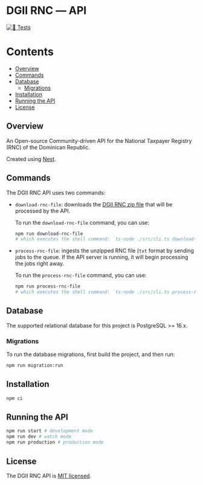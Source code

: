 <!-- omit in toc -->
# DGII RNC ― API

[![🧪 Tests]](https://github.com/angelmadames/dgii-rnc-api/actions/workflows/tests.yml)

<!-- omit in toc -->
# Contents

- [Overview](#overview)
- [Commands](#commands)
- [Database](#database)
  - [Migrations](#migrations)
- [Installation](#installation)
- [Running the API](#running-the-api)
- [License](#license)

## Overview

An Open-source Community-driven API for the National Taxpayer Registry (RNC)
of the Dominican Republic.

Created using [Nest](https://github.com/nestjs/nest).

## Commands

The DGII RNC API uses two commands:

- `download-rnc-file`: downloads the [DGII RNC zip file] that will be processed by
  the API.

  To run the `download-rnc-file` command, you can use:

  ```bash
  npm run download-rnc-file
  # which executes the shell command: `ts-node ./src/cli.ts download-rnc-file`
  ```

- `process-rnc-file`: ingests the unzipped RNC file (`txt` format by sending jobs
  to the queue. If the API server is running, it will begin processing the jobs
  right away.

  To run the `process-rnc-file` command, you can use:

  ```bash
  npm run process-rnc-file
  # which executes the shell command: `ts-node ./src/cli.ts process-rnc-file`
  ```

## Database

The supported relational database for this project is PostgreSQL >= 16.x.

### Migrations

To run the database migrations, first build the project, and then run:

```bash
npm run migration:run
```

## Installation

```bash
npm ci
```

## Running the API

```bash
npm run start # development mode
npm run dev # watch mode
npm run production # production mode
```

## License

The DGII RNC API is [MIT licensed](LICENSE).

<!-- References -->
[🧪 Tests]: https://github.com/angelmadames/dgii-rnc-api/actions/workflows/tests.yml/badge.svg?branch=main
[DGII RNC zip file]: https://www.dgii.gov.do/app/WebApps/Consultas/rnc/DGII_RNC.zip
